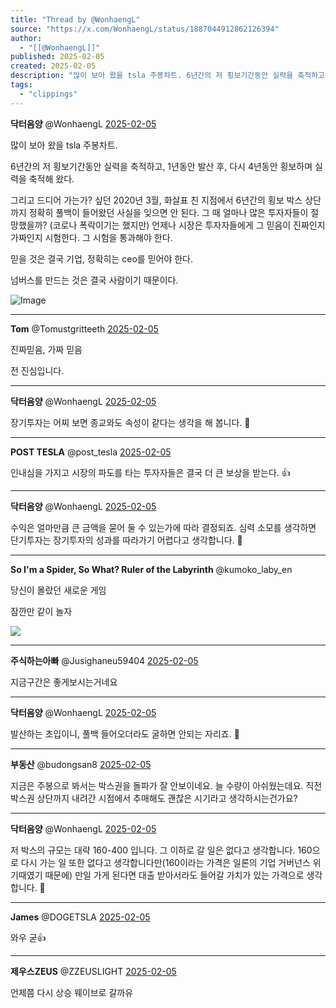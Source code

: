 ```yaml
---
title: "Thread by @WonhaengL"
source: "https://x.com/WonhaengL/status/1887044912862126394"
author:
  - "[[@WonhaengL]]"
published: 2025-02-05
created: 2025-02-05
description: "많이 보아 왔을 tsla 주봉차트. 6년간의 저 횡보기간동안 실력을 축적하고, 1년동안 발산 후, 다시 4년동안 횡보하며 실력을 축적해 왔다. 그리고 드디어 가는가? 싶던 2020년 3월, 화살표 친 지점에서 6년간의 횡보 박스 상단까지 정확히 풀백이"
tags:
  - "clippings"
---
```

**닥터음양** @WonhaengL [2025-02-05](https://x.com/WonhaengL/status/1887044912862126394)

많이 보아 왔을 tsla 주봉차트.

6년간의 저 횡보기간동안 실력을 축적하고, 1년동안 발산 후, 다시 4년동안 횡보하며 실력을 축적해 왔다.

그리고 드디어 가는가? 싶던 2020년 3월, 화살표 친 지점에서 6년간의 횡보 박스 상단까지 정확히 풀백이 들어왔던 사실을 잊으면 안 된다. 그 때 얼마나 많은 투자자들이 절망했을까? (코로나 폭락이기는 했지만) 언제나 시장은 투자자들에게 그 믿음이 진짜인지 가짜인지 시험한다. 그 시험을 통과해야 한다.

믿을 것은 결국 기업, 정확히는 ceo를 믿어야 한다.

넘버스를 만드는 것은 결국 사람이기 때문이다.

![Image](https://pbs.twimg.com/media/GjAfk6ma4AEJOk0?format=jpg&name=large)

---

**Tom** @Tomustgritteeth [2025-02-05](https://x.com/Tomustgritteeth/status/1887046763611300205)

진짜믿음, 가짜 믿음

전 진심입니다.

---

**닥터음양** @WonhaengL [2025-02-05](https://x.com/WonhaengL/status/1887048520437522807)

장기투자는 어찌 보면 종교와도 속성이 같다는 생각을 해 봅니다. 🙂

---

**POST TESLA** @post\_tesla [2025-02-05](https://x.com/post_tesla/status/1887046276426162540)

인내심을 가지고 시장의 파도를 타는 투자자들은 결국 더 큰 보상을 받는다. 👍

---

**닥터음양** @WonhaengL [2025-02-05](https://x.com/WonhaengL/status/1887048265629331907)

수익은 얼마만큼 큰 금액을 묻어 둘 수 있는가에 따라 결정되죠. 심력 소모를 생각하면 단기투자는 장기투자의 성과를 따라가기 어렵다고 생각합니다. 🙂

---

**So I'm a Spider, So What? Ruler of the Labyrinth** @kumoko\_laby\_en

당신이 몰랐던 새로운 게임

잠깐만 같이 놀자

![](https://pbs.twimg.com/media/Gi1wH5yaMAAFATU?format=jpg&name=large)

---

**주식하는아빠** @Jusighaneu59404 [2025-02-05](https://x.com/Jusighaneu59404/status/1887047630171091396)

지금구간은 좋게보시는거네요

---

**닥터음양** @WonhaengL [2025-02-05](https://x.com/WonhaengL/status/1887048654089019859)

발산하는 초입이니, 풀백 들어오더라도 굴하면 안되는 자리죠. 🙂

---

**부동산** @budongsan8 [2025-02-05](https://x.com/budongsan8/status/1887048536862417292)

지금은 주봉으로 봐서는 박스권을 돌파가 잘 안보이네요. 늘 수량이 아쉬웠는데요. 직전 박스권 상단까지 내려간 시점에서 추매해도 괜찮은 시기라고 생각하시는건가요?

---

**닥터음양** @WonhaengL [2025-02-05](https://x.com/WonhaengL/status/1887049421197861003)

저 박스의 규모는 대략 160-400 입니다. 그 이하로 갈 일은 없다고 생각합니다. 160으로 다시 가는 일 또한 없다고 생각합니다만(160이라는 가격은 일론의 기업 거버넌스 위기때였기 때문에) 만일 가게 된다면 대출 받아서라도 들어갈 가치가 있는 가격으로 생각합니다. 🙂

---

**James** @DOGETSLA [2025-02-05](https://x.com/DOGETSLA/status/1887066727336591536)

와우 굳👍

---

**제우스ZEUS** @ZZEUSLIGHT [2025-02-05](https://x.com/ZZEUSLIGHT/status/1887053470504771667)

언제쯤 다시 상승 웨이브로 갈까유